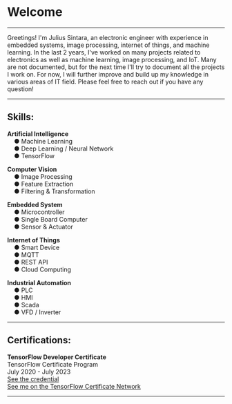 # Welcome

---
Greetings! I'm Julius Sintara, an electronic engineer with experience in embedded systems, image processing, internet of things, and machine learning.
In the last 2 years, I've worked on many projects related to electronics as well as machine learning, image processing, and IoT.
Many are not documented, but for the next time I'll try to document all the projects I work on.
For now, I will further improve and build up my knowledge in various areas of IT field.
Please feel free to reach out if you have any question!

---
## Skills:

**Artificial Intelligence**  
&nbsp;&nbsp;&nbsp;&nbsp;● Machine Learning  
&nbsp;&nbsp;&nbsp;&nbsp;● Deep Learning / Neural Network  
&nbsp;&nbsp;&nbsp;&nbsp;● TensorFlow  

**Computer Vision**  
&nbsp;&nbsp;&nbsp;&nbsp;● Image Processing  
&nbsp;&nbsp;&nbsp;&nbsp;● Feature Extraction  
&nbsp;&nbsp;&nbsp;&nbsp;● Filtering & Transformation  

**Embedded System**  
&nbsp;&nbsp;&nbsp;&nbsp;● Microcontroller  
&nbsp;&nbsp;&nbsp;&nbsp;● Single Board Computer  
&nbsp;&nbsp;&nbsp;&nbsp;● Sensor & Actuator  

**Internet of Things**  
&nbsp;&nbsp;&nbsp;&nbsp;● Smart Device  
&nbsp;&nbsp;&nbsp;&nbsp;● MQTT  
&nbsp;&nbsp;&nbsp;&nbsp;● REST API  
&nbsp;&nbsp;&nbsp;&nbsp;● Cloud Computing  

**Industrial Automation**  
&nbsp;&nbsp;&nbsp;&nbsp;● PLC  
&nbsp;&nbsp;&nbsp;&nbsp;● HMI  
&nbsp;&nbsp;&nbsp;&nbsp;● Scada  
&nbsp;&nbsp;&nbsp;&nbsp;● VFD / Inverter  

---
## Certifications:

**TensorFlow Developer Certificate**  
TensorFlow Certificate Program  
July 2020 - July 2023  
[See the credential](https://www.credential.net/90bfe520-bc47-4621-87ea-273a7f62e380)  
[See me on the TensorFlow Certificate Network](https://developers.google.com/certification/directory/tensorflow)  


---